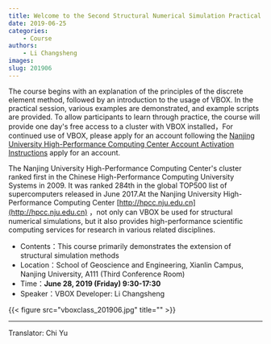 ```yaml
---
title: Welcome to the Second Structural Numerical Simulation Practical Course（June 28, 2019）
date: 2019-06-25
categories:
    - Course
authors:
    - Li Changsheng
images:
slug: 201906
---
```


The course begins with an explanation of the principles of the discrete element method, followed by an introduction to the usage of VBOX. In the practical session, various examples are demonstrated, and example scripts are provided.
To allow participants to learn through practice, the course will provide one day's free access to a cluster with VBOX installed，For continued use of VBOX, please apply for an account following the [Nanjing University High-Performance Computing Center Account Activation Instructions](https://doc.geovbox.com/latest/hpc/) apply for an account.

The Nanjing University High-Performance Computing Center's cluster ranked first in the Chinese High-Performance Computing University Systems in 2009. It was ranked 284th in the global TOP500 list of supercomputers released in June 2017.At the Nanjing University High-Performance Computing Center [http://hpcc.nju.edu.cn](http://hpcc.nju.edu.cn) ，not only can VBOX be used for structural numerical simulations, but it also provides high-performance scientific computing services for research in various related disciplines.

- Contents：This course primarily demonstrates the extension of structural simulation methods
- Location：School of Geoscience and Engineering, Xianlin Campus, Nanjing University, A111 (Third Conference Room)  
- Time：**June 28, 2019 (Friday) 9:30-17:30**  
- Speaker：VBOX Developer: Li Changsheng  

{{< figure src="vboxclass_201906.jpg" title=""  >}}



---

Translator: Chi Yu
